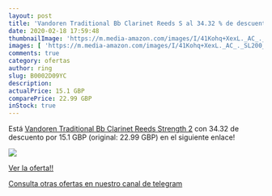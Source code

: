 ```yaml
---
layout: post
title: 'Vandoren Traditional Bb Clarinet Reeds S al 34.32 % de descuento'
date: 2020-02-18 17:59:48
thumbnailImage: 'https://m.media-amazon.com/images/I/41Kohq+XexL._AC_._SL200_.jpg'
images: [ 'https://m.media-amazon.com/images/I/41Kohq+XexL._AC_._SL200_.jpg' ]
comments: true
category: ofertas
author: ring
slug: B0002D09YC
description:
actualPrice: 15.1 GBP
comparePrice: 22.99 GBP
inStock: true
---
```


Está [Vandoren Traditional Bb Clarinet Reeds Strength 2](https://www.amazon.com/dp/B0002D09YC/?tag=redken08-20) con 34.32 de descuento por 15.1 GBP (original: 22.99 GBP) en el siguiente enlace!

[![](https://m.media-amazon.com/images/I/41Kohq+XexL._AC_._SL200_.jpg)](https://www.amazon.com/dp/B0002D09YC/?tag=redken08-20)

[Ver la oferta!!](https://www.amazon.com/dp/B0002D09YC/?tag=redken08-20)

[Consulta otras ofertas en nuestro canal de telegram](https://t.me/s/ofertas25)
